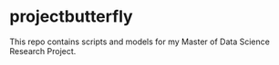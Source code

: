 # projectbutterfly
This repo contains scripts and models for my Master of Data Science Research Project.
